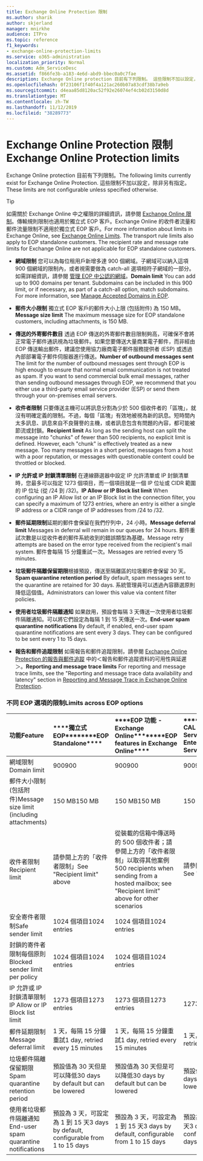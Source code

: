 ```yaml
---
title: Exchange Online Protection 限制
ms.author: sharik
author: skjerland
manager: mnirkhe
audience: ITPro
ms.topic: reference
f1_keywords:
- exchange-online-protection-limits
ms.service: o365-administration
localization_priority: Normal
ms.custom: Adm_ServiceDesc
ms.assetid: f866fe3b-a183-4e6d-abd9-bbec0a0c7fae
description: Exchange Online protection 目前有下列限制。 這些限制不加以設定，除非另有指定。
ms.openlocfilehash: 0f23106f1f40f4a121ac260b07a83cdf38b7a9eb
ms.sourcegitcommit: d4eaa85d8120ac52f92e26074ef4cb02d3150d8d
ms.translationtype: MT
ms.contentlocale: zh-TW
ms.lasthandoff: 11/12/2019
ms.locfileid: "38289773"
---
```

# <a name="exchange-online-protection-limits"></a><span data-ttu-id="8dcac-104">Exchange Online Protection 限制</span><span class="sxs-lookup"><span data-stu-id="8dcac-104">Exchange Online Protection limits</span></span>

<span data-ttu-id="8dcac-105">Exchange Online protection 目前有下列限制。</span><span class="sxs-lookup"><span data-stu-id="8dcac-105">The following limits currently exist for Exchange Online Protection.</span></span> <span data-ttu-id="8dcac-106">這些限制不加以設定，除非另有指定。</span><span class="sxs-lookup"><span data-stu-id="8dcac-106">These limits are not configurable unless specified otherwise.</span></span> 
  
> [!TIP]
> <span data-ttu-id="8dcac-p103">如需關於 Exchange Online 中之權限的詳細資訊，請參閱 [Exchange Online 限制](../exchange-online-service-description/exchange-online-limits.md)。傳輸規則限制也適用於獨立式 EOP 客戶。Exchange Online 的收件者流量和郵件流量限制不適用於獨立式 EOP 客戶。</span><span class="sxs-lookup"><span data-stu-id="8dcac-p103">For more information about limits in Exchange Online, see [Exchange Online Limits](../exchange-online-service-description/exchange-online-limits.md). The transport rule limits also apply to EOP standalone customers. The recipient rate and message rate limits for Exchange Online are not applicable for EOP standalone customers.</span></span> 
  
- <span data-ttu-id="8dcac-p104">**網域限制** 您可以為每位租用戶新增多達 900 個網域。子網域可以納入這項 900 個網域的限制內，或者視需要做為 catch-all 選項相符子網域的一部分。如需詳細資訊，請參閱 [管理 EOP 中公認的網域](https://go.microsoft.com/fwlink/p/?LinkId=282239)。</span><span class="sxs-lookup"><span data-stu-id="8dcac-p104">**Domain limit** You can add up to 900 domains per tenant. Subdomains can be included in this 900 limit, or if necessary, as part of a catch-all option, match subdomains. For more information, see [Manage Accepted Domains in EOP](https://go.microsoft.com/fwlink/p/?LinkId=282239).</span></span>
    
- <span data-ttu-id="8dcac-113">**郵件大小限制** 獨立式 EOP 客戶的郵件大小上限 (包括附件) 為 150 MB。</span><span class="sxs-lookup"><span data-stu-id="8dcac-113">**Message size limit** The maximum message size for EOP standalone customers, including attachments, is 150 MB.</span></span> 
    
- <span data-ttu-id="8dcac-p105">**傳送的外寄郵件數目** 透過 EOP 傳送的外寄郵件數目限制夠高，可確保不會將正常電子郵件通訊視為垃圾郵件。如果您要傳送大量商業電子郵件，而非經由 EOP 傳送輸出郵件，建議您使用協力廠商電子郵件服務提供者 (ESP) 或透過內部部署電子郵件伺服器進行傳送。</span><span class="sxs-lookup"><span data-stu-id="8dcac-p105">**Number of outbound messages sent** The limit for the number of outbound messages sent through EOP is high enough to ensure that normal email communication is not treated as spam. If you want to send commercial bulk email messages, rather than sending outbound messages through EOP, we recommend that you either use a third-party email service provider (ESP) or send them through your on-premises email servers.</span></span> 
    
- <span data-ttu-id="8dcac-p106">**收件者限制** 只要傳送主機可以將訊息分割為少於 500 個收件者的「區塊」，就沒有明確定義的限制。不過，每個「區塊」有效地被視為新的訊息。短時間內太多訊息、訊息來自不良聲譽的主機，或者訊息包含有問題的內容，都可能被節流或封鎖。</span><span class="sxs-lookup"><span data-stu-id="8dcac-p106">**Recipient limit** As long as the sending host can split the message into "chunks" of fewer than 500 recipients, no explicit limit is defined. However, each "chunk" is effectively treated as a new message. Too many messages in a short period, messages from a host with a poor reputation, or messages with questionable content could be throttled or blocked.</span></span> 
    
- <span data-ttu-id="8dcac-119">**IP 允許或 IP 封鎖清單限制** 在連線篩選器中設定 IP 允許清單或 IP 封鎖清單時，您最多可以指定 1273 個項目，而一個項目就是一個 IP 位址或 CIDR 範圍的 IP 位址 (從 /24 到 /32)。</span><span class="sxs-lookup"><span data-stu-id="8dcac-119">**IP Allow or IP Block list limit** When configuring an IP Allow list or an IP Block list in the connection filter, you can specify a maximum of 1273 entries, where an entry is either a single IP address or a CIDR range of IP addresses from /24 to /32.</span></span> 
    
- <span data-ttu-id="8dcac-120">**郵件延期限制**延期的郵件會保留在我們佇列中，24 小時。</span><span class="sxs-lookup"><span data-stu-id="8dcac-120">**Message deferral limit** Messages in deferral will remain in our queues for 24 hours.</span></span> <span data-ttu-id="8dcac-121">郵件重試次數是以從收件者的郵件系統收到的錯誤類型為基礎。</span><span class="sxs-lookup"><span data-stu-id="8dcac-121">Message retry attempts are based on the error type received from the recipient's mail system.</span></span> <span data-ttu-id="8dcac-122">郵件會每隔 15 分鐘重試一次。</span><span class="sxs-lookup"><span data-stu-id="8dcac-122">Messages are retried every 15 minutes.</span></span> 
    
- <span data-ttu-id="8dcac-123">**垃圾郵件隔離保留期限**根據預設，傳送至隔離區的垃圾郵件會保留 30 天。</span><span class="sxs-lookup"><span data-stu-id="8dcac-123">**Spam quarantine retention period** By default, spam messages sent to the quarantine are retained for 30 days.</span></span> <span data-ttu-id="8dcac-124">系統管理員可以透過內容篩選原則降低這個值。</span><span class="sxs-lookup"><span data-stu-id="8dcac-124">Administrators can lower this value via content filter policies.</span></span> 
    
- <span data-ttu-id="8dcac-p109">**使用者垃圾郵件隔離通知** 如果啟用，預設會每隔 3 天傳送一次使用者垃圾郵件隔離通知。可以將它們設定為每隔 1 到 15 天傳送一次。</span><span class="sxs-lookup"><span data-stu-id="8dcac-p109">**End-user spam quarantine notifications** By default, if enabled, end-user spam quarantine notifications are sent every 3 days. They can be configured to be sent every 1 to 15 days.</span></span> 
    
- <span data-ttu-id="8dcac-127">**報告和郵件追蹤限制** 如需報告和郵件追蹤限制，請參閱 [Exchange Online Protection 的報告與郵件追蹤](https://go.microsoft.com/fwlink/?LinkId=394248) 中的＜報告和郵件追蹤資料的可用性與延遲＞。</span><span class="sxs-lookup"><span data-stu-id="8dcac-127">**Reporting and message trace limits** For reporting and message trace limits, see the "Reporting and message trace data availability and latency" section in [Reporting and Message Trace in Exchange Online Protection](https://go.microsoft.com/fwlink/?LinkId=394248).</span></span>
    
### <a name="limits-across-eop-options"></a><span data-ttu-id="8dcac-128">不同 EOP 選項的限制</span><span class="sxs-lookup"><span data-stu-id="8dcac-128">Limits across EOP options</span></span>

|<span data-ttu-id="8dcac-129">**功能**</span><span class="sxs-lookup"><span data-stu-id="8dcac-129">**Feature**</span></span>|<span data-ttu-id="8dcac-130">\*\*\*\*獨立式 EOP\*\*\*\*</span><span class="sxs-lookup"><span data-stu-id="8dcac-130">\*\*\*\*EOP Standalone\*\*\*\*</span></span>|<span data-ttu-id="8dcac-131">\*\*\*\*EOP 功能 -Exchange Online\*\*\*\*</span><span class="sxs-lookup"><span data-stu-id="8dcac-131">\*\*\*\*EOP features in Exchange Online\*\*\*\*</span></span>|<span data-ttu-id="8dcac-132">\*\*\*\*Exchange Enterprise CAL with Services\*\*\*\*</span><span class="sxs-lookup"><span data-stu-id="8dcac-132">\*\*\*\*Exchange Enterprise CAL with Services\*\*\*\*</span></span>|
|:-----|:-----|:-----|:-----|
|<span data-ttu-id="8dcac-133">網域限制</span><span class="sxs-lookup"><span data-stu-id="8dcac-133">Domain limit</span></span>  <br/> |<span data-ttu-id="8dcac-134">900</span><span class="sxs-lookup"><span data-stu-id="8dcac-134">900</span></span>  <br/> |<span data-ttu-id="8dcac-135">900</span><span class="sxs-lookup"><span data-stu-id="8dcac-135">900</span></span>  <br/> |<span data-ttu-id="8dcac-136">900</span><span class="sxs-lookup"><span data-stu-id="8dcac-136">900</span></span>  <br/> |
|<span data-ttu-id="8dcac-137">郵件大小限制 (包括附件)</span><span class="sxs-lookup"><span data-stu-id="8dcac-137">Message size limit (including attachments)</span></span>  <br/> |<span data-ttu-id="8dcac-138">150 MB</span><span class="sxs-lookup"><span data-stu-id="8dcac-138">150 MB</span></span>  <br/> |<span data-ttu-id="8dcac-139">150 MB</span><span class="sxs-lookup"><span data-stu-id="8dcac-139">150 MB</span></span>  <br/> |<span data-ttu-id="8dcac-140">150 MB</span><span class="sxs-lookup"><span data-stu-id="8dcac-140">150 MB</span></span>  <br/> |
|<span data-ttu-id="8dcac-141">收件者限制</span><span class="sxs-lookup"><span data-stu-id="8dcac-141">Recipient limit</span></span>  <br/> |<span data-ttu-id="8dcac-142">請參閱上方的「收件者限制」</span><span class="sxs-lookup"><span data-stu-id="8dcac-142">See "Recipient limit" above</span></span>  <br/> |<span data-ttu-id="8dcac-143">從裝載的信箱中傳送時的 500 個收件者；請參閱上方的「收件者限制」以取得其他案例</span><span class="sxs-lookup"><span data-stu-id="8dcac-143">500 recipients when sending from a hosted mailbox; see "Recipient limit" above for other scenarios</span></span>  <br/> |<span data-ttu-id="8dcac-144">請參閱上方的「收件者限制」</span><span class="sxs-lookup"><span data-stu-id="8dcac-144">See "Recipient limit" above</span></span>  <br/> |
|<span data-ttu-id="8dcac-145">安全寄件者限制</span><span class="sxs-lookup"><span data-stu-id="8dcac-145">Safe sender limit</span></span>  <br/> |<span data-ttu-id="8dcac-146">1024 個項目</span><span class="sxs-lookup"><span data-stu-id="8dcac-146">1024 entries</span></span>  <br/> |<span data-ttu-id="8dcac-147">1024 個項目</span><span class="sxs-lookup"><span data-stu-id="8dcac-147">1024 entries</span></span>  <br/> ||
|<span data-ttu-id="8dcac-148">封鎖的寄件者限制每個原則</span><span class="sxs-lookup"><span data-stu-id="8dcac-148">Blocked sender limit per policy</span></span>  <br/> |<span data-ttu-id="8dcac-149">1024 個項目</span><span class="sxs-lookup"><span data-stu-id="8dcac-149">1024 entries</span></span>  <br/> |<span data-ttu-id="8dcac-150">1024 個項目</span><span class="sxs-lookup"><span data-stu-id="8dcac-150">1024 entries</span></span>  <br/> ||
|<span data-ttu-id="8dcac-151">IP 允許或 IP 封鎖清單限制</span><span class="sxs-lookup"><span data-stu-id="8dcac-151">IP Allow or IP Block list limit</span></span>  <br/> |<span data-ttu-id="8dcac-152">1273 個項目</span><span class="sxs-lookup"><span data-stu-id="8dcac-152">1273 entries</span></span>  <br/> |<span data-ttu-id="8dcac-153">1273 個項目</span><span class="sxs-lookup"><span data-stu-id="8dcac-153">1273 entries</span></span>  <br/> |<span data-ttu-id="8dcac-154">1273 個項目</span><span class="sxs-lookup"><span data-stu-id="8dcac-154">1273 entries</span></span>  <br/> |
|<span data-ttu-id="8dcac-155">郵件延期限制</span><span class="sxs-lookup"><span data-stu-id="8dcac-155">Message deferral limit</span></span>  <br/> |<span data-ttu-id="8dcac-156">1 天，每隔 15 分鐘重試</span><span class="sxs-lookup"><span data-stu-id="8dcac-156">1 day, retried every 15 minutes</span></span>  <br/> |<span data-ttu-id="8dcac-157">1 天，每隔 15 分鐘重試</span><span class="sxs-lookup"><span data-stu-id="8dcac-157">1 day, retried every 15 minutes</span></span>  <br/> |<span data-ttu-id="8dcac-158">1 天，每隔 15 分鐘重試</span><span class="sxs-lookup"><span data-stu-id="8dcac-158">1 day, retried every 15 minutes</span></span>  <br/> |
|<span data-ttu-id="8dcac-159">垃圾郵件隔離保留期限</span><span class="sxs-lookup"><span data-stu-id="8dcac-159">Spam quarantine retention period</span></span>  <br/> |<span data-ttu-id="8dcac-160">預設值為 30 天但是可以降低</span><span class="sxs-lookup"><span data-stu-id="8dcac-160">30 days by default but can be lowered</span></span>  <br/> |<span data-ttu-id="8dcac-161">預設值為 30 天但是可以降低</span><span class="sxs-lookup"><span data-stu-id="8dcac-161">30 days by default but can be lowered</span></span>  <br/> |<span data-ttu-id="8dcac-162">預設值為 30 天但是可以降低</span><span class="sxs-lookup"><span data-stu-id="8dcac-162">30 days by default but can be lowered</span></span>  <br/> |
|<span data-ttu-id="8dcac-163">使用者垃圾郵件隔離通知</span><span class="sxs-lookup"><span data-stu-id="8dcac-163">End-user spam quarantine notifications</span></span>  <br/> |<span data-ttu-id="8dcac-164">預設為 3 天，可設定為 1 到 15 天</span><span class="sxs-lookup"><span data-stu-id="8dcac-164">3 days by default, configurable from 1 to 15 days</span></span>  <br/> |<span data-ttu-id="8dcac-165">預設為 3 天，可設定為 1 到 15 天</span><span class="sxs-lookup"><span data-stu-id="8dcac-165">3 days by default, configurable from 1 to 15 days</span></span>  <br/> |<span data-ttu-id="8dcac-166">預設為 3 天，可設定為 1 到 15 天</span><span class="sxs-lookup"><span data-stu-id="8dcac-166">3 days by default, configurable from 1 to 15 days</span></span>  <br/> |
   

